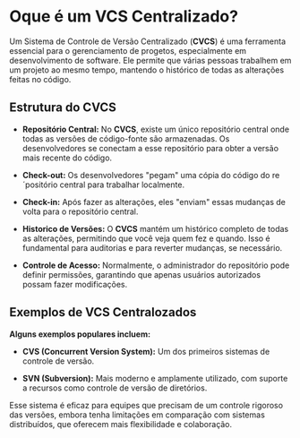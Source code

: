 
# Oque é um VCS Centralizado?

Um Sistema de Controle de Versão Centralizado (**CVCS**) é uma ferramenta essencial para o gerenciamento de progetos, especialmente em desenvolvimento de software. Ele permite que várias pessoas trabalhem em um projeto ao mesmo tempo, mantendo o histórico de todas as alterações feitas no código.

## Estrutura do CVCS

- **Repositório Central:** No **CVCS**, existe um único repositório central onde todas as versões de código-fonte são armazenadas. Os desenvolvedores se conectam a esse repositório para obter a versão mais recente do código.

- **Check-out:** Os desenvolvedores "pegam" uma cópia do código do re´positório central para trabalhar localmente.

- **Check-in:** Após fazer as alterações, eles "enviam" essas mudanças de volta para o repositório central.

- **Historico de Versões:** O **CVCS** mantém um histórico completo de todas as alterações, permitindo que você veja quem fez e quando. Isso é fundamental para auditorias e para reverter mudanças, se necessário.

- **Controle de Acesso:** Normalmente, o administrador do repositório pode definir permissões, garantindo que apenas usuários autorizados possam fazer modificações.

## Exemplos de VCS Centralozados

**Alguns exemplos populares incluem:**

- **CVS (Concurrent Version System):** Um dos primeiros sistemas de controle de versão.

- **SVN (Subversion):** Mais moderno e amplamente utilizado, com suporte a recursos como controle de versão de diretórios.

Esse sistema é eficaz para equipes que precisam de um controle rigoroso das versões, embora tenha limitações em comparação com sistemas distribuídos, que oferecem mais flexibilidade e colaboração.